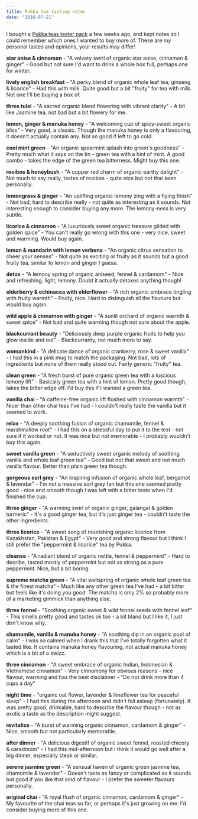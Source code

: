 ```yaml
---
title: Pukka tea tasting notes
date: "2016-07-21"
---
```

I bought a [Pukka teas taster pack](https://www.amazon.co.uk/Pukka-Herbal-Organic-Tea-Sachets/dp/B014V9D7U0/ref=sr_1_1_a_it?ie=UTF8&qid=1470060271&sr=8-1&keywords=pukka+selection) a few weeks ago, and kept notes so I could remember which ones I wanted to buy more of. These are my personal tastes and opinions, your results may differ!

**star anise & cinnamon** - "A velvety swirl of organic star anise, cinnamon & ginger" - Good but not sure I'd want to drink a whole box full, perhaps one for winter.

**lively english breakfast** - "A perky blend of organic whole leaf tea, ginseng & licorice" - Had this with milk. Quite good but a bit "fruity" for tea with milk. Not one I'll be buying a box of.

**three tulsi** - "A sacred organic blend flowering with vibrant clarity" - A bit like Jasmine tea, not bad but a bit flowery for me.

**lemon, ginger & manuka honey** - "A welcoming cup of spicy-sweet organic bliss" - Very good, a classic. Though the manuka honey is only a flavouring, it doesn't actually contain any. Not so good if left to go cold.

**cool mint green** - "An organic spearmint splash into green's goodness" - Pretty much what it says on the tin - green tea with a hint of mint. A good combo - takes the edge of the green tea bitterness. Might buy this one.

**rooibos & honeybush** - "A copper red charm of organic earthy delight" - Not much to say really, tastes of rooibos - quite nice but not that keen personally.

**lemongrass & ginger** - "An uplifting organic lemony zing with a flying finish" - Not bad, hard to describe really - not quite as interesting as it sounds. Not interesting enough to consider buying any more. The lemony-ness is very subtle.

**licorice & cinnamon** - "A luxuriously sweet organic treasure gilded with golden spice" - You can't really go wrong with this one - very nice, sweet and warming. Would buy again.

**lemon & mandarin with lemon verbena** - "An organic citrus sensation to cheer your senses" - Not quite as exciting or fruity as it sounds but a good fruity tea, similar to lemon and ginger I guess.

**detox** - "A lemony spring of organic aniseed, fennel & cardamom" - Nice and refreshing, light, lemony. Doubt it actually detoxes anything though!

**elderberry & echinacea with elderflower** - "A rich organic embrace tingling with fruity warmth" - Fruity, nice. Hard to distinguish all the flavours but would buy again.

**wild apple & cinnamon with ginger** - "A sunlit orchard of organic warmth & sweet spice" - Not bad and quite warming though not sure about the apple.

**blackcurrant beauty** - "Deliciously deep purple organic fruits to help you glow inside and out" - Blackcurranty, not much more to say.

**womankind** - "A delicate dance of organic cranberry, rose & sweet vanilla" - I had this in a pink mug to match the packaging. Not bad, lots of ingredients but none of them really stood out. Fairly generic "fruity" tea.

**clean green** - "A fresh burst of pure organic green tea with a luscious lemony lift" - Basically green tea with a hint of lemon. Pretty good though, takes the bitter edge off. I'd buy this if I wanted a green tea.

**vanilla chai** - "A caffeine-free organic lift flushed with cinnamon warmth" - Nicer than other chai teas I've had - I couldn't really taste the vanilla but it seemed to work.

**relax** - "A deeply soothing fusion of organic chamomile, fennel & marshmallow root" - I had this on a stressful day to put it to the test - not sure if it worked or not. It was nice but not memorable - I probably wouldn't buy this again.

**sweet vanilla green** - "A seductively sweet organic melody of soothing vanilla and whole leaf green tea" - Good but not that sweet and not much vanilla flavour. Better than plain green tea though.

**gorgeous earl grey** - "An inspiring infusion of organic whole leaf, bergamot & lavendar" - I'm not a massive earl grey fan but this one seemed pretty good - nice and smooth though I was left with a bitter taste when I'd finished the cup.

**three ginger** - "A warming swirl of organic ginger, galangal & golden turmeric" - It's a good ginger tea, but it's just ginger tea - couldn't taste the other ingredients.

**three licorice** - "A sweet song of nourishing organic licorice from Kazakhstan, Pakistan & Egypt" - Very good and strong flavour but I think I still prefer the "peppermint & licorice" tea by Pukka.

**cleanse** - "A radiant blend of organic nettle, fennel & peppermint" - Hard to decribe, tasted mostly of peppermint but not as strong as a pure peppermint. Nice, but a bit boring.

**supreme matcha green** - "A vital wellspring of organic whole leaf green tea & the finest matcha" - Much like any other green tea I've had - a bit bitter but feels like it's doing you good. The matcha is only 2% so probably more of a marketing gimmick than anything else.

**three fennel** - "Soothing organic sweet & wild fennel seeds with fennel leaf" - This smells pretty good and tastes ok too - a bit bland but I like it, I just don't know why.

**chamomile, vanilla & manuka honey** - "A soothing dip in an organic pool of calm" - I was so calmed when I drank this that I've totally forgotten what it tasted like. It contains manuka honey flavouring, not actual manuka honey which is a bit of a swizz.

**three cinnamon** - "A sweet embrace of organic Indian, Indonesian & Vietnamese cinnamon" - Very cinnamony for obvious reasons - nice flavour, warming and has the best disclaimer - "Do not drink more than 4 cups a day"

**night time** - "organic oat flower, lavender & limeflower tea for peaceful sleep" - I had this during the afternoon and didn't fall asleep (fortunately). It was pretty good, drinkable, hard to describe the flavour though - not as exotic a taste as the description might suggest.

**revitalise** - "A burst of warming organic cinnamon, cardamom & ginger" - Nice, smooth but not particularly memorable.

**after dinner** - "A delicious digestif of organic sweet fennel, roasted chicory & caradmom" - I had this mid-afternoon but I think it would go well after a big dinner, especially steak or similar.

**serene jasmine green** - "A sensual haven of organic green jasmine tea, chamomile & lavender" - Doesn't taste as fancy or complicated as it sounds but good if you like that kind of flavour - I prefer the sweeter flavours personally.

**original chai** - "A royal flush of organic cinnamon, cardamom & ginger" - My favourite of the chai teas so far, or perhaps it's just growing on me. I'd consider buying more of this one.